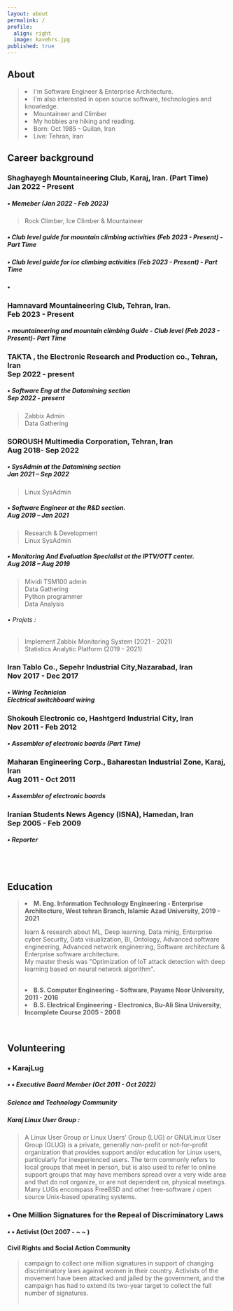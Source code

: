 ```yaml
---
layout: about
permalink: /
profile:
  align: right
  image: kavehrs.jpg
published: true
---
```



## About
<blockquote>  
 <li> I'm Software Engineer & Enterprise Architecture.</li>
 <li> I'm also interested in open source software, technologies and knowledge. </li>
 <li> Mountaineer and Climber </li>
 <li> My hobbies are hiking and reading.</li>
 <li> Born: Oct 1985 - Guilan, Iran </li>
 <li> Live: Tehran, Iran </li>
</blockquote>

## Career background
>
>
### Shaghayegh Mountaineering Club, Karaj, Iran. (Part Time) <br> Jan 2022 - Present<br> 
##### •  Memeber (Jan 2022 - Feb 2023)   <br>  
> Rock Climber, Ice Climber &   Mountaineer <br>  
##### •  Club level guide for mountain climbing activities  (Feb 2023 - Present) - Part Time   <br> 
##### •  Club level guide for ice climbing activities  (Feb 2023 - Present) - Part Time  <br> 
##### •

### Hamnavard Mountaineering Club, Tehran, Iran. <br> Feb 2023 - Present<br> 
##### •  mountaineering and mountain climbing Guide - Club level (Feb 2023 - Present)- Part Time  <br> 

### TAKTA , the Electronic Research and Production co., Tehran, Iran<br> Sep 2022 - present<br>
##### •	Software Eng at the Datamining section<br>  Sep 2022 - present<br>
> Zabbix Admin<br>
> Data Gathering <br>
> 
### SOROUSH Multimedia Corporation, Tehran, Iran<br> Aug 2018- Sep 2022 <br>
##### •	SysAdmin at the Datamining section<br> Jan 2021 – Sep 2022<br>
> Linux SysAdmin<br>
##### • Software Engineer at the R&D section.<br> Aug 2019 – Jan 2021<br>
> Research & Development<br>
> Linux SysAdmin<br>
##### •	Monitoring And Evaluation Specialist at the IPTV/OTT center.<br> Aug 2018 – Aug 2019<br>
> Mividi TSM100 admin<br>
> Data Gathering<br>
> Python programmer<br>
> Data Analysis<br>

###### •	Projets :<br>
> Implement Zabbix Monitoring System (2021 - 2021)<br>
> Statistics Analytic Platform (2019 - 2021)<br>

### Iran Tablo Co., Sepehr Industrial City,Nazarabad, Iran<br> Nov 2017 - Dec 2017<br>
##### •	Wiring Technician<br> Electrical switchboard wiring<br>

### Shokouh Electronic co, Hashtgerd Industrial City, Iran<br> Nov 2011 - Feb 2012<br>
##### •	Assembler of electronic boards (Part Time)<br>

### Maharan Engineering Corp., Baharestan Industrial Zone, Karaj, Iran<br> Aug 2011 - Oct 2011<br>
##### •	Assembler of electronic boards<br>

### Iranian Students News Agency (ISNA), Hamedan, Iran<br> Sep 2005 - Feb 2009<br>
##### •	Reporter<br>


<br><br>

## Education
<blockquote>
<li> <strong> M. Eng. Information Technology Engineering - Enterprise Architecture, West tehran Branch, Islamic Azad University, 2019 - 2021 </strong>
    <p>learn & research about ML, Deep learning, Data minig, Enterprise cyber Security, Data visualization, BI, Ontology, Advanced software engineering, Advanced     network engineering, Software architecture & Enterprise software architecture.<br>My  master thesis was "Optimization of IoT attack detection with deep learning based on neural network algorithm". </p> </li> <br>
    
<li><strong> B.S. Computer Engineering - Software, Payame Noor University, 2011 - 2016 </strong> </li> 
<li><strong> B.S. Electrical Engineering - Electronics, Bu-Ali Sina University, Incomplete Course 2005 - 2008 </strong></li>  </blockquote>  
  <br>
  




## Volunteering   

###  • KarajLug<br>
##### • •	 Executive Board Member (Oct 2011 - Oct 2022) <br> 
##### Science and Technology Community<br>
##### Karaj Linux User Group :<br>
> A Linux User Group or Linux Users' Group (LUG) or GNU/Linux User Group (GLUG) is a private, generally non-profit or not-for-profit organization that provides support and/or education for Linux users, particularly for inexperienced users. The term commonly refers to local groups that meet in person, but is also used to refer to online support groups that may have members spread over a very wide area and that do not organize, or are not dependent on, physical meetings. Many LUGs encompass FreeBSD and other free-software / open source Unix-based operating systems.<br>

###  • One Million Signatures for the Repeal of Discriminatory Laws <br>
#### • •	 Activist (Oct 2007 - ~ ~ ) <br> 
#### Civil Rights and Social Action Community <br>
> campaign to collect one million signatures in support of changing discriminatory laws against women in their country. Activists of the movement have been attacked and jailed by the government, and the campaign has had to extend its two-year target to collect the full number of signatures. 
<br><br>
  
  


<!-- Google tag (gtag.js) -->
<script async src="https://www.googletagmanager.com/gtag/js?id=G-X4V1FLGZMH"></script>
<script>
  window.dataLayer = window.dataLayer || [];
  function gtag(){dataLayer.push(arguments);}
  gtag('js', new Date());

  gtag('config', 'G-X4V1FLGZMH');
</script>


